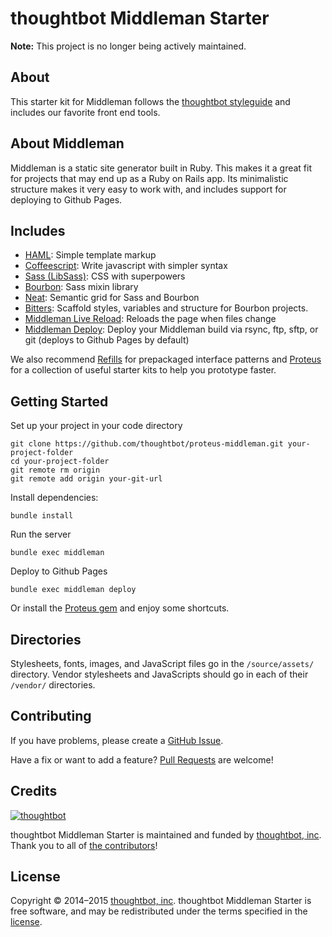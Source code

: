 # thoughtbot Middleman Starter

**Note:** This project is no longer being actively maintained.

## About

This starter kit for Middleman follows the
[thoughtbot styleguide](https://github.com/thoughtbot/guides) and includes our
favorite front end tools.

## About Middleman

Middleman is a static site generator built in Ruby. This makes it a great fit
for projects that may end up as a Ruby on Rails app. Its minimalistic structure
makes it very easy to work with, and includes support for deploying to Github
Pages.

## Includes

* [HAML](http://haml.info):
  Simple template markup
* [Coffeescript](http://coffeescript.org):
  Write javascript with simpler syntax
* [Sass (LibSass)](http://sass-lang.com):
  CSS with superpowers
* [Bourbon](http://bourbon.io):
  Sass mixin library
* [Neat](http://neat.bourbon.io):
  Semantic grid for Sass and Bourbon
* [Bitters](http://bitters.bourbon.io):
  Scaffold styles, variables and structure for Bourbon projects.
* [Middleman Live Reload](https://github.com/middleman/middleman-livereload):
  Reloads the page when files change
* [Middleman Deploy](https://github.com/karlfreeman/middleman-deploy):
  Deploy your Middleman build via rsync, ftp, sftp, or git (deploys to Github Pages by default)

We also recommend [Refills](http://refills.bourbon.io/) for prepackaged interface patterns and [Proteus](http://github.com/thoughtbot/proteus) for a collection of useful
starter kits to help you prototype faster.

## Getting Started

Set up your project in your code directory
```
git clone https://github.com/thoughtbot/proteus-middleman.git your-project-folder
cd your-project-folder
git remote rm origin
git remote add origin your-git-url
```

Install dependencies:
```
bundle install
```

Run the server
```
bundle exec middleman
```

Deploy to Github Pages
```
bundle exec middleman deploy
```

Or install the [Proteus gem](https://github.com/thoughtbot/proteus) and enjoy some shortcuts.

## Directories

Stylesheets, fonts, images, and JavaScript files go in the `/source/assets/` directory.
Vendor stylesheets and JavaScripts should go in each of their `/vendor/` directories.

## Contributing

If you have problems, please create a
[GitHub Issue](https://github.com/thoughtbot/proteus-middleman/issues).

Have a fix or want to add a feature?
[Pull Requests](https://github.com/thoughtbot/proteus-middleman/pulls) are welcome!

## Credits

[![thoughtbot](http://images.thoughtbot.com/bourbon/thoughtbot-logo.svg)](http://thoughtbot.com)

thoughtbot Middleman Starter is maintained and funded by [thoughtbot, inc](http://thoughtbot.com). Thank you to all of [the contributors](https://github.com/thoughtbot/proteus-middleman/contributors)!

## License

Copyright © 2014–2015 [thoughtbot, inc](http://thoughtbot.com). thoughtbot Middleman Starter is free software, and may be redistributed under the terms specified in the [license](https://github.com/thoughtbot/bourbon/blob/master/LICENSE.md).
